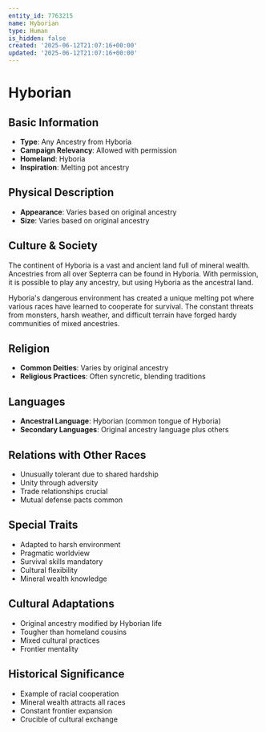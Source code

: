 ```yaml
---
entity_id: 7763215
name: Hyborian
type: Human
is_hidden: false
created: '2025-06-12T21:07:16+00:00'
updated: '2025-06-12T21:07:16+00:00'
---
```


# Hyborian

## Basic Information

- **Type**: Any Ancestry from Hyboria
- **Campaign Relevancy**: Allowed with permission
- **Homeland**: Hyboria
- **Inspiration**: Melting pot ancestry

## Physical Description

- **Appearance**: Varies based on original ancestry
- **Size**: Varies based on original ancestry

## Culture & Society

The continent of Hyboria is a vast and ancient land full of mineral wealth. Ancestries from all over Septerra can be found in Hyboria. With permission, it is possible to play any ancestry, but using Hyboria as the ancestral land.

Hyboria's dangerous environment has created a unique melting pot where various races have learned to cooperate for survival. The constant threats from monsters, harsh weather, and difficult terrain have forged hardy communities of mixed ancestries.

## Religion

- **Common Deities**: Varies by original ancestry
- **Religious Practices**: Often syncretic, blending traditions

## Languages

- **Ancestral Language**: Hyborian (common tongue of Hyboria)
- **Secondary Languages**: Original ancestry language plus others

## Relations with Other Races

- Unusually tolerant due to shared hardship
- Unity through adversity
- Trade relationships crucial
- Mutual defense pacts common

## Special Traits

- Adapted to harsh environment
- Pragmatic worldview
- Survival skills mandatory
- Cultural flexibility
- Mineral wealth knowledge

## Cultural Adaptations

- Original ancestry modified by Hyborian life
- Tougher than homeland cousins
- Mixed cultural practices
- Frontier mentality

## Historical Significance

- Example of racial cooperation
- Mineral wealth attracts all races
- Constant frontier expansion
- Crucible of cultural exchange